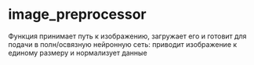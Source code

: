 # image_preprocessor
Функция принимает путь к изображению, загружает его и готовит для подачи в полн/освязную нейронную сеть: приводит изображение к единому размеру и нормализует данные

